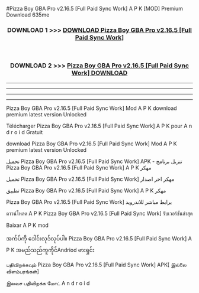 #Pizza Boy GBA Pro v2.16.5  [Full Paid Sync Work] A P K [MOD] Premium Download 635me



<div align="center">

<h3>DOWNLOAD 1 >>> <a href="https://teeasianyam.web.app?sq=Pizza Boy GBA Pro v2.16.5  [Full Paid Sync Work]">DOWNLOAD Pizza Boy GBA Pro v2.16.5  [Full Paid Sync Work] </a></h3><br>

<h3>DOWNLOAD 2 >>> <a href="https://teeasianyam.web.app?sq=Pizza Boy GBA Pro v2.16.5  [Full Paid Sync Work] ">Pizza Boy GBA Pro v2.16.5  [Full Paid Sync Work]  DOWNLOAD </a></h3>

</div>


----------------------------------------------------------

----------------------------------------------------------

----------------------------------------------------------

----------------------------------------------------------


Pizza Boy GBA Pro v2.16.5  [Full Paid Sync Work]  Mod A P K download premium latest version Unlocked

Télécharger Pizza Boy GBA Pro v2.16.5  [Full Paid Sync Work]  A P K pour A n d r o i d Gratuit

download Pizza Boy GBA Pro v2.16.5  [Full Paid Sync Work]  Mod A P K premium latest version Unlocked

تحميل Pizza Boy GBA Pro v2.16.5  [Full Paid Sync Work]  APK - تنزيل برنامج Pizza Boy GBA Pro v2.16.5  [Full Paid Sync Work]  A P K مهكر

تحميل Pizza Boy GBA Pro v2.16.5  [Full Paid Sync Work]  مهكر اخر اصدار

تطبيق Pizza Boy GBA Pro v2.16.5  [Full Paid Sync Work]  A P K مهكر

Pizza Boy GBA Pro v2.16.5  [Full Paid Sync Work]  برابط مباشر للاندرويد

ดาวน์โหลด A P K Pizza Boy GBA Pro v2.16.5  [Full Paid Sync Work]  รับเวอร์ชันล่าสุด

Baixar A P K mod

အက်ပ်ကို ဒေါင်းလုဒ်လုပ်ပါ။ Pizza Boy GBA Pro v2.16.5  [Full Paid Sync Work]  A P K အမည်သည်ကူကိုင်Andriod ဗားရှင်း

பதிவிறக்கவும் Pizza Boy GBA Pro v2.16.5  [Full Paid Sync Work]  APK[ இல்லை விளம்பரங்கள்] 
 
இலவச பதிவிறக்க மோட் A n d r o i d



